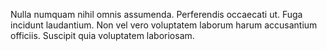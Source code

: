 Nulla numquam nihil omnis assumenda. Perferendis occaecati ut. Fuga incidunt laudantium. Non vel vero voluptatem laborum harum accusantium officiis. Suscipit quia voluptatem laboriosam.